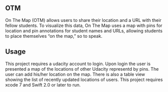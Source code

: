 ## OTM

On The Map (OTM) allows users to share their location and a URL with their fellow students. To visualize this data, On The Map uses a map with pins for location and pin annotations for student names and URLs, allowing students to place themselves “on the map,” so to speak. 

## Usage
This project requires a udacity account to login. Upon login the user is presented a map of the locations of other Udacity representd by pins. The user can add his/her location on the map. There is also a table view showing the list of recently updated locations of users. This project requires xcode 7 and Swift 2.0 or later to run.
